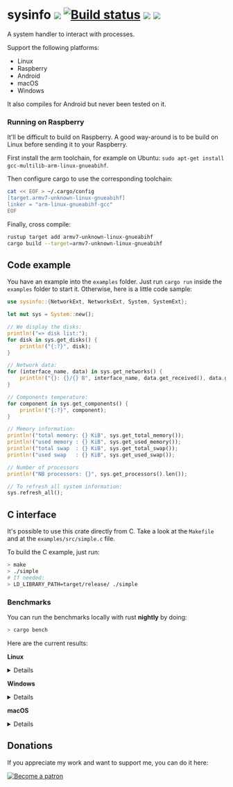 # sysinfo [![][img_travis-ci]][travis-ci] [![Build status](https://ci.appveyor.com/api/projects/status/nhep876b3legunwd/branch/master?svg=true)](https://ci.appveyor.com/project/GuillaumeGomez/sysinfo/branch/master) [![][img_crates]][crates] [![][img_doc]][doc]

[img_travis-ci]: https://api.travis-ci.org/GuillaumeGomez/sysinfo.png?branch=master
[img_crates]: https://img.shields.io/crates/v/sysinfo.svg
[img_doc]: https://img.shields.io/badge/rust-documentation-blue.svg

[travis-ci]: https://travis-ci.org/GuillaumeGomez/sysinfo
[crates]: https://crates.io/crates/sysinfo
[doc]: https://docs.rs/sysinfo/

A system handler to interact with processes.

Support the following platforms:

 * Linux
 * Raspberry
 * Android
 * macOS
 * Windows

It also compiles for Android but never been tested on it.

### Running on Raspberry

It'll be difficult to build on Raspberry. A good way-around is to be build on Linux before sending it to your Raspberry.

First install the arm toolchain, for example on Ubuntu: `sudo apt-get install gcc-multilib-arm-linux-gnueabihf`.

Then configure cargo to use the corresponding toolchain:

```bash
cat << EOF > ~/.cargo/config
[target.armv7-unknown-linux-gnueabihf]
linker = "arm-linux-gnueabihf-gcc"
EOF
```

Finally, cross compile:

```bash
rustup target add armv7-unknown-linux-gnueabihf
cargo build --target=armv7-unknown-linux-gnueabihf
```

## Code example

You have an example into the `examples` folder. Just run `cargo run` inside the `examples` folder to start it. Otherwise, here is a little code sample:

```rust
use sysinfo::{NetworkExt, NetworksExt, System, SystemExt};

let mut sys = System::new();

// We display the disks:
println!("=> disk list:");
for disk in sys.get_disks() {
    println!("{:?}", disk);
}

// Network data:
for (interface_name, data) in sys.get_networks() {
    println!("{}: {}/{} B", interface_name, data.get_received(), data.get_transmitted());
}

// Components temperature:
for component in sys.get_components() {
    println!("{:?}", component);
}

// Memory information:
println!("total memory: {} KiB", sys.get_total_memory());
println!("used memory : {} KiB", sys.get_used_memory());
println!("total swap  : {} KiB", sys.get_total_swap());
println!("used swap   : {} KiB", sys.get_used_swap());

// Number of processors
println!("NB processors: {}", sys.get_processors().len());

// To refresh all system information:
sys.refresh_all();
```

## C interface

It's possible to use this crate directly from C. Take a look at the `Makefile` and at the `examples/src/simple.c` file.

To build the C example, just run:

```bash
> make
> ./simple
# If needed:
> LD_LIBRARY_PATH=target/release/ ./simple
```

### Benchmarks

You can run the benchmarks locally with rust **nightly** by doing:

```bash
> cargo bench
```

Here are the current results:

**Linux**

<details>

```text
test bench_new                     ... bench:       3,741 ns/iter (+/- 252)
test bench_new_all                 ... bench:  10,491,084 ns/iter (+/- 450,925)
test bench_refresh_all             ... bench:   2,787,974 ns/iter (+/- 235,649)
test bench_refresh_components      ... bench:      24,270 ns/iter (+/- 1,127)
test bench_refresh_components_list ... bench:     370,693 ns/iter (+/- 51,925)
test bench_refresh_cpu             ... bench:      13,367 ns/iter (+/- 1,858)
test bench_refresh_disks           ... bench:       2,532 ns/iter (+/- 108)
test bench_refresh_disks_lists     ... bench:      50,359 ns/iter (+/- 5,877)
test bench_refresh_memory          ... bench:      11,713 ns/iter (+/- 1,006)
test bench_refresh_networks        ... bench:     220,246 ns/iter (+/- 24,294)
test bench_refresh_networks_list   ... bench:     229,648 ns/iter (+/- 82,050)
test bench_refresh_process         ... bench:      77,375 ns/iter (+/- 10,657)
test bench_refresh_processes       ... bench:   2,282,106 ns/iter (+/- 154,098)
test bench_refresh_system          ... bench:      52,466 ns/iter (+/- 4,710)
```
</details>

**Windows**

<details>

```text
test bench_new                     ... bench:   7,778,330 ns/iter (+/- 355,054)
test bench_new_all                 ... bench:  85,655,800 ns/iter (+/- 2,082,645)
test bench_refresh_all             ... bench:   1,404,736 ns/iter (+/- 106,109)
test bench_refresh_components      ... bench:           1 ns/iter (+/- 0)
test bench_refresh_components_list ... bench:      29,210 ns/iter (+/- 2,278)
test bench_refresh_cpu             ... bench:      34,225 ns/iter (+/- 29,786)
test bench_refresh_disks           ... bench:      54,453 ns/iter (+/- 2,751)
test bench_refresh_disks_list      ... bench:     125,164 ns/iter (+/- 2,692)
test bench_refresh_memory          ... bench:       1,007 ns/iter (+/- 38)
test bench_refresh_networks        ... bench:      38,753 ns/iter (+/- 2,527)
test bench_refresh_networks_list   ... bench:   1,352,400 ns/iter (+/- 146,762)
test bench_refresh_process         ... bench:       1,284 ns/iter (+/- 71)
test bench_refresh_processes       ... bench:   1,045,020 ns/iter (+/- 77,908)
test bench_refresh_system          ... bench:      35,787 ns/iter (+/- 3,587)
test bench_refresh_users_list      ... bench:   3,339,050 ns/iter (+/- 172,762)
```
</details>

**macOS**

<details>

```text
test bench_new                     ... bench:      86,404 ns/iter (+/- 9,402)
test bench_new_all                 ... bench:  21,123,771 ns/iter (+/- 570,722)
test bench_refresh_all             ... bench:   1,757,683 ns/iter (+/- 203,234)
test bench_refresh_components      ... bench:     325,560 ns/iter (+/- 41,068)
test bench_refresh_components_list ... bench:     989,827 ns/iter (+/- 221,093)
test bench_refresh_cpu             ... bench:       8,535 ns/iter (+/- 487)
test bench_refresh_disks           ... bench:         939 ns/iter (+/- 33)
test bench_refresh_disks_lists     ... bench:      25,093 ns/iter (+/- 2,080)
test bench_refresh_memory          ... bench:       2,174 ns/iter (+/- 55)
test bench_refresh_networks        ... bench:     181,558 ns/iter (+/- 7,325)
test bench_refresh_networks_list   ... bench:     180,410 ns/iter (+/- 2,414)
test bench_refresh_process         ... bench:       5,570 ns/iter (+/- 431)
test bench_refresh_processes       ... bench:     683,455 ns/iter (+/- 14,995)
test bench_refresh_system          ... bench:     362,875 ns/iter (+/- 172,547)
test bench_refresh_users_list      ... bench:  16,783,834 ns/iter (+/- 465,111)
```
</details>

## Donations

If you appreciate my work and want to support me, you can do it here:

[![Become a patron](https://c5.patreon.com/external/logo/become_a_patron_button.png)](https://www.patreon.com/GuillaumeGomez)
